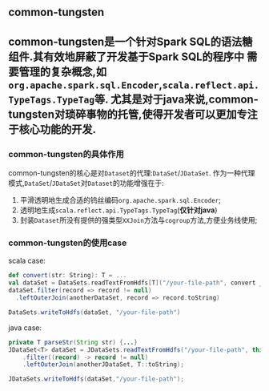 ## common-tungsten
common-tungsten是一个针对Spark SQL的语法糖组件.其有效地屏蔽了开发基于Spark SQL的程序中
需要管理的复杂概念,如`org.apache.spark.sql.Encoder`,`scala.reflect.api.TypeTags.TypeTag`等.
尤其是对于java来说,common-tungsten对琐碎事物的托管,使得开发者可以更加专注于核心功能的开发.
----
### common-tungsten的具体作用
common-tungsten的核心是对`Dataset`的代理:`DataSet`/`JDataSet`.
作为一种代理模式,`DataSet`/`JDataSet`对`Dataset`的功能增强在于:
1. 平滑透明地生成合适的钨丝编码`org.apache.spark.sql.Encoder`;
2. 透明地生成`scala.reflect.api.TypeTags.TypeTag`(**仅针对java**)
3. 封装`Dataset`所没有提供的强类型`XXJoin`方法与`cogroup`方法,方便业务线使用;

### common-tungsten的使用case
scala case:
```scala
def convert(str: String): T = ...
val dataSet = DataSets.readTextFromHdfs[T]("/your-file-path", convert _)
dataSet.filter(record => record != null)
  .leftOuterJoin(anotherDataSet, record => record.toString)

DataSets.writeToHdfs(dataSet, "/your-file-path")
```

java case:
```java
private T parseStr(String str) {...}
JDataSet<T> dataSet = JDataSets.readTextFromHdfs("/your-file-path", this::parseStr)
    .filter((record) -> record != null)
    .leftOuterJoin(anotherJDataSet, T::toString);

JDataSets.writeToHdfs(dataSet,"/your-file-path");
```
